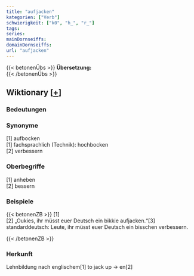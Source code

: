 ```yaml
---
title: "aufjacken"
kategorien: ["Verb"]
schwierigkeit: ["k0", "h_", "r_"]
tags:
series:
mainDornseiffs:
domainDornseiffs:
url: "aufjacken"
---
```


{{< betonenÜbs >}}
**Übersetzung:**  
{{< /betonenÜbs >}}

## Wiktionary [[+](https://de.wiktionary.org/wiki/aufjacken)]

### Bedeutungen

### Synonyme
[1] aufbocken  
[1] fachsprachlich (Technik): hochbocken  
[2] verbessern  

### Oberbegriffe
[1] anheben  
[2] bessern  

### Beispiele
{{< betonenZB >}}
[1]  
[2] „Oukies, ihr müsst euer Deutsch ein bikkie aufjacken.“[3]  
standarddeutsch: Leute, ihr müsst euer Deutsch ein bisschen verbessern.  

{{< /betonenZB >}}
### Herkunft
Lehnbildung nach englischem[1] to jack up → en[2]  


